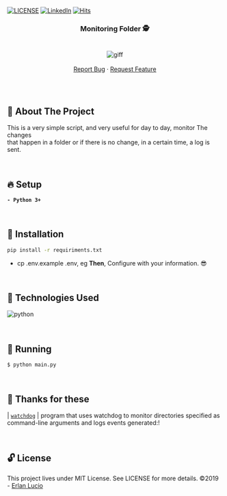 <!-- PROJECT SHIELDS -->


[![LICENSE](https://img.shields.io/github/license/arshadkazmi42/awesome-github-init.svg)](https://github.com/arshadkazmi42/awesome-github-init/LICENSE)
[![LinkedIn][linkedin-shield]](https://www.linkedin.com/in/erlanlucio/)
[![Hits](https://hits.seeyoufarm.com/api/count/incr/badge.svg?url=https%3A%2F%2Fgithub.com%2Flucioerlan%2FMonitoring-Folder&count_bg=%23E71A18&title_bg=%23555555&icon=dependabot.svg&icon_color=%23E7E7E7&title=views&edge_flat=false)](https://hits.seeyoufarm.com)


<!-- PROJECT -->
<p align="center">
  <h3 align="center"> 
   Monitoring Folder 🕵️
  <br />  <br />
    </h3> 
  <p align="center">
    <img src="https://user-images.githubusercontent.com/67064886/103124613-10a8b600-4667-11eb-9297-848b1eb07744.gif" alt="giff" >
    <br />
    <br />
    <a href="https://github.com/lucioerlan/Monitoring-Folder/issues">Report Bug</a>
    ·
    <a href="https://github.com/lucioerlan/Monitoring-Folder/issues">Request Feature</a>
  </p>
</p>

<br />
<br />


<!-- ABOUT THE PROJECT -->
## 🤔 About The Project

This is a very simple script, and very useful for day to day, monitor The changes </br>  that happen in a folder or if there is no change, in a certain time, a log is sent.

</br>


<!-- SETUP -->

## 🔥 Setup

**`- Python 3+`**

<br />


<!-- INSTALLATION -->

## 🔨 Installation

```sh
pip install -r requiriments.txt
```
  
* cp .env.example .env, eg **Then**, Configure with your information. 😎

</br>


<!-- Technologies -->

## 🚀 Technologies Used

![python](https://user-images.githubusercontent.com/67064886/102763558-9de2c680-4358-11eb-984a-d84953ea29ca.png)

<br />


<!-- RUNNING -->

## 🚀 Running

```
$ python main.py
```

</br>


<!-- PACKAGES -->

## 💌 Thanks for these

| [`watchdog`](https://pypi.org/project/watchdog/) | program that uses watchdog to monitor directories specified as command-line arguments and logs events generated:!<br>

<br>


<!-- LICENSE -->

## 🔓 License

This project lives under MIT License. See LICENSE for more details. ©2019 - [Erlan Lucio](https://www.linkedin.com/in/erlanlucio/)

<!-- MARKDOWN LINKS & IMAGES -->
<!-- https://www.markdownguide.org/basic-syntax/#reference-style-links -->

[contributors-shield]: https://img.shields.io/github/contributors/othneildrew/Best-README-Template.svg?style=flat-square
[contributors-url]: https://github.com/othneildrew/Best-README-Template/graphs/contributors
[forks-shield]: https://img.shields.io/github/forks/othneildrew/Best-README-Template.svg?style=flat-square
[forks-url]: https://github.com/othneildrew/Best-README-Template/network/members
[stars-shield]: https://img.shields.io/github/stars/othneildrew/Best-README-Template.svg?style=flat-square
[stars-url]: https://github.com/othneildrew/Best-README-Template/stargazers
[issues-shield]: https://img.shields.io/github/issues/othneildrew/Best-README-Template.svg?style=flat-square
[issues-url]: https://github.com/othneildrew/Best-README-Template/issues
[license-shield]: https://img.shields.io/github/license/othneildrew/Best-README-Template.svg?style=flat-square
[license-url]: https://github.com/othneildrew/Best-README-Template/blob/master/LICENSE.txt
[linkedin-shield]: https://img.shields.io/badge/-LinkedIn-black.svg?style=flat-square&logo=linkedin&colorB=555
[linkedin-url]: https://linkedin.com/in/othneildrew
[product-screenshot]: images/screenshot.png
